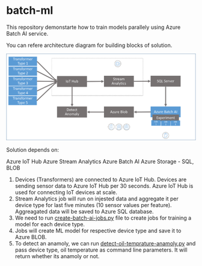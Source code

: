 # batch-ml

This repository demonstarte how to train models parallely using Azure Batch AI service.

You can refere architecture diagram for building blocks of solution.

![Solution Block Diagram](https://github.com/Coder-2xx/batch-ml/blob/master/using-azure-batch-ai/solution-architecture.png)

Solution depends on:

Azure IoT Hub
Azure Stream Analytics
Azure Batch AI
Azure Storage - SQL, BLOB

1. Devices (Transformers) are connected to Azure IoT Hub. Devices are sending sensor data to Azure IoT Hub per 30 seconds. Azure IoT Hub is used for connecting IoT devices at scale.
2. Stream Analytics job will run on injested data and aggregate it per device type for last five minutes (10 sensor values per feature). Aggreagated data will be saved to Azure SQL database.
3. We need to run [create-batch-ai-jobs.py](https://github.com/Coder-2xx/batch-ml/blob/master/using-azure-batch-ai/create-batch-ai-jobs.py) file to create jobs for training a model for each device type.
4. Jobs will create ML model for respective device type and save it to Azure BLOB.
5. To detect an anamoly, we can run [detect-oil-temprature-anamoly.py](https://github.com/Coder-2xx/batch-ml/blob/master/using-azure-batch-ai/detect-oil-temprature-anamoly.py) and pass device type, oil temperature as command line parameters. It will return whether its anamoly or not.